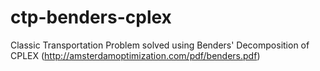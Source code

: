 # ctp-benders-cplex
Classic Transportation Problem solved using Benders' Decomposition of CPLEX (http://amsterdamoptimization.com/pdf/benders.pdf)
